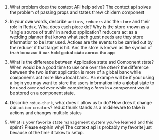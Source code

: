 1. What problem does the context API help solve?
    The context api solves the problem of passing props and states threw childern component
1. In your own words, describe `actions`, `reducers` and the `store` and their role in Redux. What does each piece do? Why is the store known as a 'single source of truth' in a redux application?
    reducers act as a wedding planner that knows what each guest needs are 
    they store information to be later used. Actions are the events to be carried
    out by the reducer if that target is hit. And the store is known as the symbol of 
    truth because it can hold global state across the app

1. What is the difference between Application state and Component state? When would be a good time to use one over the other?
    the difference between the two is that application is more of a global bank while components act more like 
    a local bank.. An example will be if your using a login you may want to store the users information into a
    global state to be used over and over while completing a form in a component would be stored on a component
    state.
1. Describe `redux-thunk`, what does it allow us to do? How does it change our `action-creators`?
    redux thunk stands as a middleware to take in actions and changes multiple states
1. What is your favorite state management system you've learned and this sprint? Please explain why!
    The context api is probably my favorite just because of the time it takes to setup.
